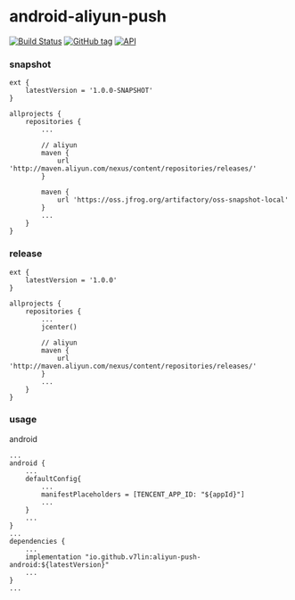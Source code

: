 # android-aliyun-push

[![Build Status](https://cloud.drone.io/api/badges/v7lin/android-aliyun-push/status.svg)](https://cloud.drone.io/v7lin/android-aliyun-push)
[![GitHub tag](https://img.shields.io/github/tag/v7lin/android-aliyun-push.svg)](https://bintray.com/v7lin/maven/aliyun-push-android/_latestVersion)
[![API](https://img.shields.io/badge/API-14%2B-brightgreen.svg?style=flat)](https://android-arsenal.com/api?level=14)

### snapshot

````
ext {
    latestVersion = '1.0.0-SNAPSHOT'
}

allprojects {
    repositories {
        ...

        // aliyun
        maven {
            url 'http://maven.aliyun.com/nexus/content/repositories/releases/'
        }

        maven {
            url 'https://oss.jfrog.org/artifactory/oss-snapshot-local'
        }
        ...
    }
}
````

### release

````
ext {
    latestVersion = '1.0.0'
}

allprojects {
    repositories {
        ...
        jcenter()

        // aliyun
        maven {
            url 'http://maven.aliyun.com/nexus/content/repositories/releases/'
        }
        ...
    }
}
````

### usage

android
````
...
android {
    ...
    defaultConfig{
        ...
        manifestPlaceholders = [TENCENT_APP_ID: "${appId}"]
        ...
    }
    ...
}
...
dependencies {
    ...
    implementation "io.github.v7lin:aliyun-push-android:${latestVersion}"
    ...
}
...
````
